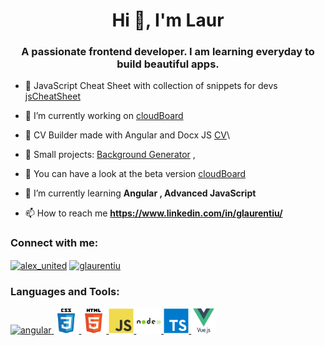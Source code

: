 <h1 align="center">Hi 👋, I'm Laur</h1>
<h3 align="center">A passionate frontend developer. I am learning everyday to build beautiful apps.</h3>

- 🔭 JavaScript Cheat Sheet with collection of snippets for devs [jsCheatSheet](https://glaurentiu.github.io/js-cheat-sheet/)

- 🔭 I’m currently working on [cloudBoard](https://github.com/glaurentiu/cloudBoard/)

- 🔭 CV Builder made with Angular and Docx JS [CV](https://glaurentiu.github.io/cv/)\

- 🔭 Small projects: [Background Generator](https://glaurentiu.github.io/bg-gradient/) , 

- 🔭 You can have a look at the beta version [cloudBoard](https://glaurentiu.github.io/cloudBoard/)

- 🌱 I’m currently learning **Angular , Advanced JavaScript**

- 📫 How to reach me **https://www.linkedin.com/in/glaurentiu/**

<h3 align="left">Connect with me:</h3>
<p align="left">
<a href="https://twitter.com/alex_united" target="blank"><img align="center" src="https://raw.githubusercontent.com/rahuldkjain/github-profile-readme-generator/master/src/images/icons/Social/twitter.svg" alt="alex_united" height="30" width="40" /></a>
<a href="https://linkedin.com/in/glaurentiu" target="blank"><img align="center" src="https://raw.githubusercontent.com/rahuldkjain/github-profile-readme-generator/master/src/images/icons/Social/linked-in-alt.svg" alt="glaurentiu" height="30" width="40" /></a>
</p>

<h3 align="left">Languages and Tools:</h3>
<p align="left"> <a href="https://angular.io" target="_blank" rel="noreferrer"> <img src="https://angular.io/assets/images/logos/angular/angular.svg" alt="angular" width="40" height="40"/> </a> <a href="https://www.w3schools.com/css/" target="_blank" rel="noreferrer"> <img src="https://raw.githubusercontent.com/devicons/devicon/master/icons/css3/css3-original-wordmark.svg" alt="css3" width="40" height="40"/> </a> <a href="https://www.w3.org/html/" target="_blank" rel="noreferrer"> <img src="https://raw.githubusercontent.com/devicons/devicon/master/icons/html5/html5-original-wordmark.svg" alt="html5" width="40" height="40"/> </a> <a href="https://developer.mozilla.org/en-US/docs/Web/JavaScript" target="_blank" rel="noreferrer"> <img src="https://raw.githubusercontent.com/devicons/devicon/master/icons/javascript/javascript-original.svg" alt="javascript" width="40" height="40"/> </a> <a href="https://nodejs.org" target="_blank" rel="noreferrer"> <img src="https://raw.githubusercontent.com/devicons/devicon/master/icons/nodejs/nodejs-original-wordmark.svg" alt="nodejs" width="40" height="40"/> </a> <a href="https://www.typescriptlang.org/" target="_blank" rel="noreferrer"> <img src="https://raw.githubusercontent.com/devicons/devicon/master/icons/typescript/typescript-original.svg" alt="typescript" width="40" height="40"/> </a> <a href="https://vuejs.org/" target="_blank" rel="noreferrer"> <img src="https://raw.githubusercontent.com/devicons/devicon/master/icons/vuejs/vuejs-original-wordmark.svg" alt="vuejs" width="40" height="40"/> </a> </p>
